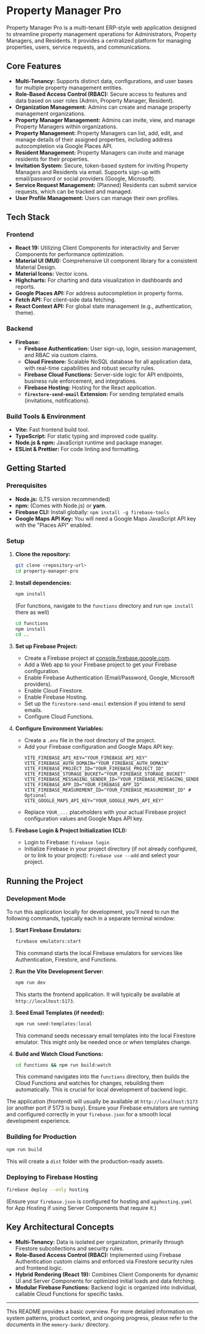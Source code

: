 # Property Manager Pro

Property Manager Pro is a multi-tenant ERP-style web application designed to streamline property management operations for Administrators, Property Managers, and Residents. It provides a centralized platform for managing properties, users, service requests, and communications.

## Core Features

*   **Multi-Tenancy:** Supports distinct data, configurations, and user bases for multiple property management entities.
*   **Role-Based Access Control (RBAC):** Secure access to features and data based on user roles (Admin, Property Manager, Resident).
*   **Organization Management:** Admins can create and manage property management organizations.
*   **Property Manager Management:** Admins can invite, view, and manage Property Managers within organizations.
*   **Property Management:** Property Managers can list, add, edit, and manage details of their assigned properties, including address autocompletion via Google Places API.
*   **Resident Management:** Property Managers can invite and manage residents for their properties.
*   **Invitation System:** Secure, token-based system for inviting Property Managers and Residents via email. Supports sign-up with email/password or social providers (Google, Microsoft).
*   **Service Request Management:** (Planned) Residents can submit service requests, which can be tracked and managed.
*   **User Profile Management:** Users can manage their own profiles.

## Tech Stack

### Frontend
*   **React 19:** Utilizing Client Components for interactivity and Server Components for performance optimization.
*   **Material UI (MUI):** Comprehensive UI component library for a consistent Material Design.
*   **Material Icons:** Vector icons.
*   **Highcharts:** For charting and data visualization in dashboards and reports.
*   **Google Places API:** For address autocompletion in property forms.
*   **Fetch API:** For client-side data fetching.
*   **React Context API:** For global state management (e.g., authentication, theme).

### Backend
*   **Firebase:**
    *   **Firebase Authentication:** User sign-up, login, session management, and RBAC via custom claims.
    *   **Cloud Firestore:** Scalable NoSQL database for all application data, with real-time capabilities and robust security rules.
    *   **Firebase Cloud Functions:** Server-side logic for API endpoints, business rule enforcement, and integrations.
    *   **Firebase Hosting:** Hosting for the React application.
    *   **`firestore-send-email` Extension:** For sending templated emails (invitations, notifications).

### Build Tools & Environment
*   **Vite:** Fast frontend build tool.
*   **TypeScript:** For static typing and improved code quality.
*   **Node.js & npm:** JavaScript runtime and package manager.
*   **ESLint & Prettier:** For code linting and formatting.

## Getting Started

### Prerequisites

*   **Node.js:** (LTS version recommended)
*   **npm:** (Comes with Node.js) or **yarn**.
*   **Firebase CLI:** Install globally: `npm install -g firebase-tools`
*   **Google Maps API Key:** You will need a Google Maps JavaScript API key with the "Places API" enabled.

### Setup

1.  **Clone the repository:**
    ```bash
    git clone <repository-url>
    cd property-manager-pro
    ```

2.  **Install dependencies:**
    ```bash
    npm install
    ```
    (For functions, navigate to the `functions` directory and run `npm install` there as well)
    ```bash
    cd functions
    npm install
    cd ..
    ```

3.  **Set up Firebase Project:**
    *   Create a Firebase project at [console.firebase.google.com](https://console.firebase.google.com/).
    *   Add a Web app to your Firebase project to get your Firebase configuration.
    *   Enable Firebase Authentication (Email/Password, Google, Microsoft providers).
    *   Enable Cloud Firestore.
    *   Enable Firebase Hosting.
    *   Set up the `firestore-send-email` extension if you intend to send emails.
    *   Configure Cloud Functions.

4.  **Configure Environment Variables:**
    *   Create a `.env` file in the root directory of the project.
    *   Add your Firebase configuration and Google Maps API key:
        ```env
        VITE_FIREBASE_API_KEY="YOUR_FIREBASE_API_KEY"
        VITE_FIREBASE_AUTH_DOMAIN="YOUR_FIREBASE_AUTH_DOMAIN"
        VITE_FIREBASE_PROJECT_ID="YOUR_FIREBASE_PROJECT_ID"
        VITE_FIREBASE_STORAGE_BUCKET="YOUR_FIREBASE_STORAGE_BUCKET"
        VITE_FIREBASE_MESSAGING_SENDER_ID="YOUR_FIREBASE_MESSAGING_SENDER_ID"
        VITE_FIREBASE_APP_ID="YOUR_FIREBASE_APP_ID"
        VITE_FIREBASE_MEASUREMENT_ID="YOUR_FIREBASE_MEASUREMENT_ID" # Optional
        VITE_GOOGLE_MAPS_API_KEY="YOUR_GOOGLE_MAPS_API_KEY"
        ```
    *   Replace `YOUR_...` placeholders with your actual Firebase project configuration values and Google Maps API key.

5.  **Firebase Login & Project Initialization (CLI):**
    *   Login to Firebase: `firebase login`
    *   Initialize Firebase in your project directory (if not already configured, or to link to your project): `firebase use --add` and select your project.

## Running the Project

### Development Mode

To run this application locally for development, you'll need to run the following commands, typically each in a separate terminal window:

1.  **Start Firebase Emulators:**
    ```bash
    firebase emulators:start
    ```
    This command starts the local Firebase emulators for services like Authentication, Firestore, and Functions.

2.  **Run the Vite Development Server:**
    ```bash
    npm run dev
    ```
    This starts the frontend application. It will typically be available at `http://localhost:5173`.

3.  **Seed Email Templates (if needed):**
    ```bash
    npm run seed:templates:local
    ```
    This command seeds necessary email templates into the local Firestore emulator. This might only be needed once or when templates change.

4.  **Build and Watch Cloud Functions:**
    ```bash
    cd functions && npm run build:watch
    ```
    This command navigates into the `functions` directory, then builds the Cloud Functions and watches for changes, rebuilding them automatically. This is crucial for local development of backend logic.

The application (frontend) will usually be available at `http://localhost:5173` (or another port if 5173 is busy). Ensure your Firebase emulators are running and configured correctly in your `firebase.json` for a smooth local development experience.

### Building for Production

```bash
npm run build
```
This will create a `dist` folder with the production-ready assets.

### Deploying to Firebase Hosting

```bash
firebase deploy --only hosting
```
(Ensure your `firebase.json` is configured for hosting and `apphosting.yaml` for App Hosting if using Server Components that require it.)

## Key Architectural Concepts

*   **Multi-Tenancy:** Data is isolated per organization, primarily through Firestore subcollections and security rules.
*   **Role-Based Access Control (RBAC):** Implemented using Firebase Authentication custom claims and enforced via Firestore security rules and frontend logic.
*   **Hybrid Rendering (React 19):** Combines Client Components for dynamic UI and Server Components for optimized initial loads and data fetching.
*   **Modular Firebase Functions:** Backend logic is organized into individual, callable Cloud Functions for specific tasks.

---

This README provides a basic overview. For more detailed information on system patterns, product context, and ongoing progress, please refer to the documents in the `memory-bank/` directory.
